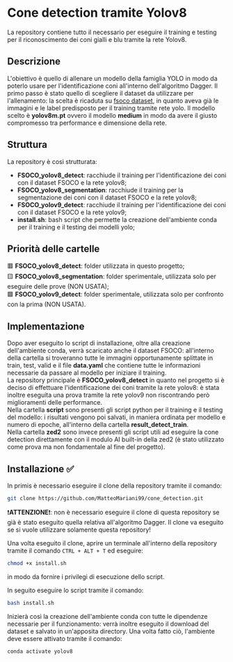 # Cone detection tramite Yolov8
La repository contiene tutto il necessario per eseguire il training e testing per il riconoscimento dei coni gialli e blu tramite la rete Yolov8.

## Descrizione
L'obiettivo è quello di allenare un modello della famiglia YOLO in modo da poterlo usare per l'identificazione coni all'interno dell'algoritmo Dagger. Il primo passo è stato quello di scegliere il dataset da utilizzare per l'allenamento: la scelta è ricaduta su [fsoco dataset](https://universe.roboflow.com/fmdv/fsoco-kxq3s), in quanto aveva già le immagini e le label predisposto per il training tramite rete yolo. Il modello scelto è **yolov8m.pt** ovvero il modello **medium** in modo da avere il giusto compromesso tra performance e dimensione della rete.


## Struttura 
La repository è così strutturata:
- **FSOCO_yolov8_detect**: racchiude il training per l'identificazione dei coni con il dataset FSOCO e la rete yolov8;
- **FSOCO_yolov8_segmentation**: racchiude il training per la segmentazione dei coni con il dataset FSOCO e la rete yolov8;
- **FSOCO_yolov9_detect**: racchiude il training per l'identificazione dei coni con il dataset FSOCO e la rete yolov9;
- **install.sh**: bash script che permette la creazione dell'ambiente conda per il training e il testing dei modelli yolo;

## Priorità delle cartelle

🟥 **FSOCO_yolov8_detect**: folder utilizzata in questo progetto;\
🟨 **FSOCO_yolov8_segmentation**: folder sperimentale, utilizzata solo per eseguire delle prove (NON USATA);\
🟩 **FSOCO_yolov9_detect**: folder sperimentale, utilizzata solo per confronto con la prima (NON USATA).

## Implementazione
Dopo aver eseguito lo script di installazione, oltre alla creazione dell'ambiente conda, verrà scaricato anche il dataset FSOCO: all'interno della cartella si troveranno tutte le immagini opportunamente splittate in train, test, valid e il file **data.yaml** che contiene tutte le informazioni necessarie da passare al modello per iniziare il training.\
La repository principale è **FSOCO_yolov8_detect** in quanto nel progetto si è deciso di effettuare l'identificazione dei coni tramite la rete yolov8: è stata inoltre eseguita una prova tramite la rete yolov9 non riscontrando però miglioramenti delle performance.\
Nella cartella **script** sono presenti gli script python per il training e il testing del modello: i risultati vengono poi salvati, in maniera ordinata per modello e numero di epoche, all'interno della cartella **result_detect_train**.\
Nella cartella **zed2** sono invece presenti gli script utili ad eseguire la cone detection direttamente con il modulo AI built-in della zed2 (è stato utilizzato come prova ma non fondamentale al fine del progetto).





## Installazione ✅
In primis è necessario eseguire il clone della repository tramite il comando:
```bash
git clone https://github.com/MatteoMariani99/cone_detection.git
```
❗**ATTENZIONE**❗: non è necessario eseguire il clone di questa repository se già è stato eseguito quella relativa all'algoritmo Dagger. Il clone va eseguito se si vuole utilizzare solamente questa repository!

Una volta eseguito il clone, aprire un terminale all'interno della repository tramite il comando `CTRL + ALT + T` ed eseguire:

```bash
chmod +x install.sh
```
in modo da fornire i privilegi di esecuzione dello script.

In seguito eseguire lo script tramite il comando:
```bash
bash install.sh
```
Inizierà così la creazione dell'ambiente conda con tutte le dipendenze necessarie per il funzionamento: verrà inoltre eseguito il download del dataset e salvato in un'apposita directory.
Una volta fatto ciò, l'ambiente deve essere attivato tramite il comando:
```bash
conda activate yolov8
```
